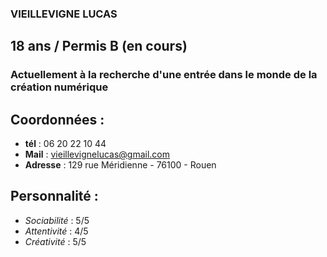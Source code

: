 ### VIEILLEVIGNE LUCAS

## 18 ans / Permis B (en cours)

### Actuellement à la recherche d'une entrée dans le monde de la création numérique

## Coordonnées :
* **tél** : 06 20 22 10 44
* **Mail** : vieillevignelucas@gmail.com
* **Adresse** : 129 rue Méridienne - 76100 - Rouen

## Personnalité : 
* *Sociabilité* : 5/5
* *Attentivité* : 4/5
* *Créativité* : 5/5
